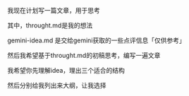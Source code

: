 我现在计划写一篇文章，用于思考

其中，throught.md是我的想法

gemini-idea.md 是交给gemini获取的一些点评信息「仅供参考」

然后我希望基于throught.md的初稿思考，编写一遍文章

我希望你先理解idea，理出三个适合的结构

然后分别给我列出来大纲，让我选择